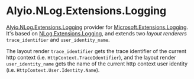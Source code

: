 # Alyio.NLog.Extensions.Logging

[Alyio.NLog.Extensions.Logging](https://github.com/qqbuby/Alyio.NLog.Extensions.Logging) provider for [Microsoft.Extensions.Logging](https://github.com/aspnet/Logging). It's based on [NLog.Extensions.Logging](https://github.com/NLog/NLog.Extensions.Logging), and extends two *layout renderers* `trace_identifier` and `user_identity_name`.

The layout render `trace_identifier` gets the trace identifier of the current http context (i.e. `HttpContext.TraceIdentifier`), and the layout render `user_identity_name` gets the name of the current http context user identity (i.e. `HttpContext.User.Identity.Name`).
